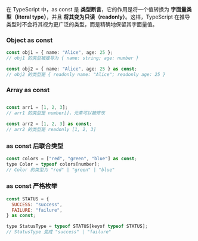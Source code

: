 在 TypeScript 中，as const 是 **类型断言**，它的作用是将一个值转换为 **字面量类型（literal type）**，并且 **将其变为只读（readonly）**。这样，TypeScript 在推导类型时不会将其视为更广泛的类型，而是精确地保留其字面量值。

### Object as const
```typescript
const obj1 = { name: "Alice", age: 25 }; 
// obj1 的类型被推导为 { name: string; age: number }

const obj2 = { name: "Alice", age: 25 } as const; 
// obj2 的类型是 { readonly name: "Alice"; readonly age: 25 }
```

### Array as const
```javascript

const arr1 = [1, 2, 3]; 
// arr1 的类型是 number[]，元素可以被修改

const arr2 = [1, 2, 3] as const; 
// arr2 的类型是 readonly [1, 2, 3]

```

### as const 后联合类型
```javascript
const colors = ["red", "green", "blue"] as const;
type Color = typeof colors[number]; 
// Color 的类型为 "red" | "green" | "blue"
```

### as const 严格枚举
```javascript
const STATUS = {
  SUCCESS: "success",
  FAILURE: "failure",
} as const;

type StatusType = typeof STATUS[keyof typeof STATUS];
// StatusType 变成 "success" | "failure"
```